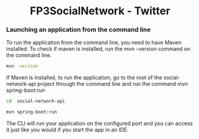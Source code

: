 # <h1 align="center"> FP3SocialNetwork - Twitter </h1>

### Launching an application from the command line

To run the application from the command line, you need to have Maven installed. To check if maven is installed, run the mvn –version command on the command line.
```sh
mvn -version
```

If Maven is installed, to run the application, go to the root of the social-network-api project through the command line and run the command mvn spring-boot:run
```sh
cd  social-network-api
```
```sh
mvn spring-boot:run
```

The CLI will run your application on the configured port and you can access it just like you would if you start the app in an IDE.